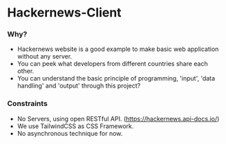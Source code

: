 # Hackernews-Client


### Why?
- Hackernews website is a good example to make basic web application without any server.
- You can peek what developers from different countries share each other.
- You can understand the basic principle of programming, 'input', 'data handling' and 'output' through this project?


### Constraints
- No Servers, using open RESTful API. (https://hackernews.api-docs.io/)
- We use TailwindCSS as CSS Framework.
- No asynchronous technique for now.